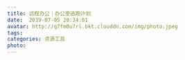 ```yaml
---
title: 远程办公｜办公室逃跑计划
date:  2019-07-05 20:34:01
avatar: http://q7fm0u7rl.bkt.clouddn.com/img/photo.jpeg
tags: 
categories: 资源工具
photo: 
---
```



